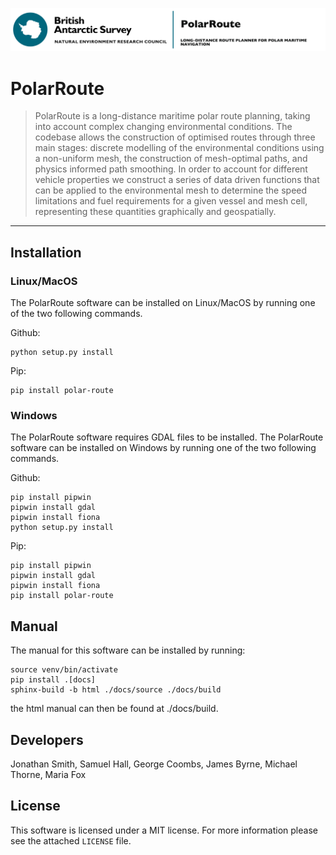 ![](logo.jpg)
# PolarRoute
> PolarRoute is a long-distance maritime polar route planning, taking into account complex changing environmental conditions. The codebase allows the construction of optimised routes through three main stages: discrete modelling of the environmental conditions using a non-uniform mesh, the construction of mesh-optimal paths, and physics informed path smoothing. In order to account for different vehicle properties we construct a series of data driven functions that can be applied to the environmental mesh to determine the speed limitations and fuel requirements for a given vessel and mesh cell, representing these quantities graphically and geospatially.
---
## Installation
### Linux/MacOS
The PolarRoute software can be installed on Linux/MacOS by running one of the two following commands.

Github:
```
python setup.py install
```

Pip: 
```
pip install polar-route
```

### Windows
The PolarRoute software requires GDAL files to be installed. The PolarRoute software can be installed on Windows by running one of the two following commands.

Github:
```
pip install pipwin
pipwin install gdal
pipwin install fiona
python setup.py install
```

Pip: 
```
pip install pipwin
pipwin install gdal
pipwin install fiona
pip install polar-route
```

## Manual
The manual for this software can be installed by running:
```
source venv/bin/activate
pip install .[docs]
sphinx-build -b html ./docs/source ./docs/build
```
the html manual can then be found at ./docs/build.

## Developers
Jonathan Smith, Samuel Hall, George Coombs, James Byrne,  Michael Thorne, Maria Fox

## License
This software is licensed under a MIT license. For more information please see the attached  ``LICENSE`` file.

[version]: https://img.shields.io/PolarRoute/v/datadog-metrics.svg?style=flat-square
[downloads]: https://img.shields.io/PolarRoute/dm/datadog-metrics.svg?style=flat-square
